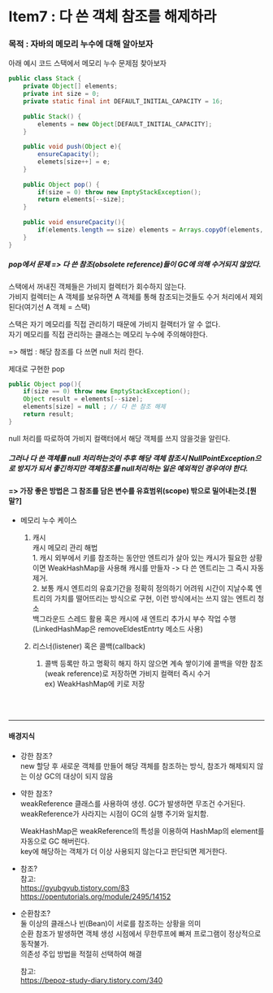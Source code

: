 # Item7 : 다 쓴 객체 참조를 해제하라  
### 목적 : 자바의 메모리 누수에 대해 알아보자

아래 예시 코드 스택에서 메모리 누수 문제점 찾아보자
```java
public class Stack {
	private Object[] elements;
	private int size = 0;
	private static final int DEFAULT_INITIAL_CAPACITY = 16;
	
	public Stack() {
		elements = new Object[DEFAULT_INITIAL_CAPACITY];
	}
	
	public void push(Object e){
		ensureCapacity();
		elemets[size++] = e;
	}
	
	public Object pop() {
		if(size = 0) throw new EmptyStackException();
		return elements[--size];
	}
	
	public void ensureCpacity(){
		if(elements.length == size) elements = Arrays.copyOf(elements, 2 * size + 1);
	}
}
```

##### pop에서 문제 => 다 쓴 참조(obsolete reference)들이 GC에 의해 수거되지 않았다.  
스택에서 꺼내진 객체들은 가비지 컬렉터가 회수하지 않는다.  
가비지 컬렉터는 A 객체를 보유하면 A 객체를 통해 참조되는것들도 수거 처리에서 제외된다(여기선 A 객체 = 스택)  

스택은 자기 메모리를 직접 관리하기 때문에 가비지 컬랙터가 알 수 없다.  
자기 메모리를 직접 관리하는 클래스는 메모리 누수에 주의해야한다.  

=> 해법 : 해당 참조를 다 쓰면 null 처리 한다.

제대로 구현한 pop
```java
public Object pop(){
	if(size == 0) throw new EmptyStackException();
	Object result = elements[--size];
	elements[size] = null ; // 다 쓴 참조 해제
	return result;
}
```

null 처리를 따로하여 가비지 컬랙터에서 해당 객체를 쓰지 않을것을 알린다.  
##### 그러나 다 쓴 객체를 null 처리하는것이 추후 해당 객체 참조시 NullPointException으로 방지가 되서 좋긴하지만 객체참조를 null처리하는 일은 예외적인 경우여야 한다.  
#### => 가장 좋은 방법은 그 참조를 담은 변수를 유효범위(scope) 밖으로 밀어내는것.[뭔말?]

* 메모리 누수 케이스
	1. 캐시  
		캐시 메모리 관리 해법  
			1. 캐시 외부에서 키를 참조하는 동안만 엔트리가 살아 있는 캐시가 필요한 상황이면 WeakHashMap을 사용해 캐시를 만들자 -> 다 쓴 엔트리는 그 즉시 자동 제거.  
			2. 보통 캐시 엔트리의 유효기간을 정확히 정의하기 어려워 시간이 지날수록 엔트리의 가치를 떨어뜨리는 방식으로 구현, 이런 방식에서는 쓰지 않는 엔트리 청소  
				백그라운드 스레드 활용 혹은 캐시에 새 엔트리 추가시 부수 작업 수행(LinkedHashMap은 removeEldestEntrty 메소드 사용)  
				
			
	2. 리스너(listener) 혹은 콜백(callback)  
		1. 콜백 등록만 하고 명확히 해지 하지 않으면 계속 쌓이기에 콜백을 약한 참조(weak reference)로 저장하면 가비지 컬랙터 즉시 수거  
			ex) WeakHashMap에 키로 저장  
		
<br>
<br>

---------------
#### 배경지식
	
* 강한 참조?  
	new 할당 후 새로운 객체를 만들어 해당 객체를 참조하는 방식, 참조가 해제되지 않는 이상 GC의 대상이 되지 않음  

* 약한 참조?  
	weakReference 클래스를 사용하여 생성. GC가 발생하면 무조건 수거된다.  
	weakReference가 사라지는 시점이 GC의 실행 주기와 일치함.  
	
	WeakHashMap은 weakReference의 특성을 이용하여 HashMap의 element를 자동으로 GC 해버린다.  
	key에 해당하는 객체가 더 이상 사용되지 않는다고 판단되면 제거한다.  

* 참조?  
	참고:  
	https://gyubgyub.tistory.com/83  
	https://opentutorials.org/module/2495/14152  

* 순환참조?  
	둘 이상의 클래스나 빈(Bean)이 서로를 참조하는 상황을 의미  
	순환 참조가 발생하면 객체 생성 시점에서 무한루프에 빠져 프로그램이 정상적으로 동작불가.  
	의존성 주입 방법을 적절히 선택하여 해결  

	참고:  
	https://bepoz-study-diary.tistory.com/340  
